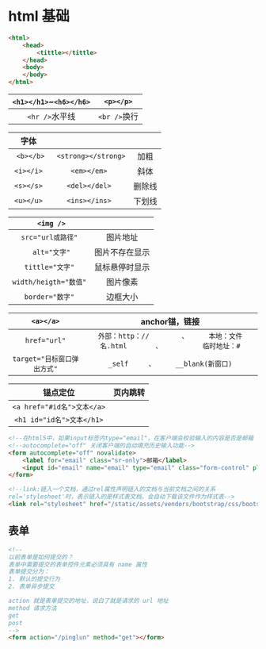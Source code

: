 # html 基础

```html
<html>
	<head>
		<tittle></tittle>
	</head>
	<body>
	</body>
</html>
```

| `<h1></h1>`~`<h6></h6>` | `<p></p>`  |
| :-----------------: | :------: |
|      `<hr />`水平线      | `<br />`换行 |

|   字体    |                   |      |
| :-----: | :---------------: | :--: |
|` <b></b>` |` <strong></strong>` |  加粗  |
| `<i></i>` |    ` <em></em> `    |  斜体  |
| `<s></s>` |    `<del></del>`    | 删除线  |
| `<u></u>` |    `<ins></ins>`    | 下划线  |

|     ` <img />`      |         |
| :---------------: | :-----: |
|   `src="url或路径"`    |  图片地址   |
|    ` alt="文字"`      | 图片不存在显示 |
|    `tittle="文字"`    | 鼠标悬停时显示 |
| `width/heigth="数值"` |  图片像素   |
|    `border="数字"`    |  边框大小   |

|      `<a></a>`      |             anchor锚，链接             |
| :---------------: | :--------------------------------: |
|    `href="url"`     | `外部：http：//        、     本地：文件名.html       、          临时地址：#` |
| `target="目标窗口弹出方式"` |        `_self     、     __blank(新窗口)`        |

|          锚点定位          | 页内跳转 |
| :------------------------: | -------- |
| `<a href="#id名">文本</a>` |          |
| `<h1 id="id名">文本</h1>`  |          |

```html
<!--在html5中，如果input标签内type="email"，在客户端会校验输入的内容是否是邮箱（是否含@符），如果想要关掉就在父标签form添加 novalidate取消浏览器自带的校验功能-->
<!--autocomplete="off" 关闭客户端的自动填充历史输入功能-->
<form autocomplete="off" novalidate>
    <label for="email" class="sr-only">邮箱</label>
    <input id="email" name="email" type="email" class="form-control" placeholder="邮箱" autofocus value="">
</form>
```

```html
<!--link:链入一个文档，通过rel属性声明链入的文档与当前文档之间的关系
rel='stylesheet'时，表示链入的是样式表文档，会自动下载该文件作为样式表-->
<link rel="stylesheet" href="/static/assets/vendors/bootstrap/css/bootstrap.css">
```

## 表单

```html
<!-- 
以前表单是如何提交的？
表单中需要提交的表单控件元素必须具有 name 属性
表单提交分为：
1. 默认的提交行为
2. 表单异步提交

action 就是表单提交的地址，说白了就是请求的 url 地址
method 请求方法
get
post
-->
<form action="/pinglun" method="get"></form>
```



